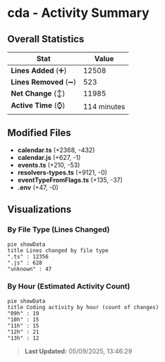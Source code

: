 # cda - Activity Summary 

## Overall Statistics

| Stat                   | Value                                                             |
| ---------------------- | ----------------------------------------------------------------- |
| **Lines Added** (➕)   | 12508                                          |
| **Lines Removed** (➖) | 523                                        |
| **Net Change** (↕)    | 11985                |
| **Active Time** (⌚)   | 114 minutes |


## Modified Files
- **calendar.ts** (+2368, -432)
- **calendar.js** (+627, -1)
- **events.ts** (+210, -53)
- **resolvers-types.ts** (+9121, -0)
- **eventTypeFromFlags.ts** (+135, -37)
- **.env** (+47, -0)

## Visualizations

### By File Type (Lines Changed)

```mermaid
pie showData
title Lines changed by file type
".ts" : 12356
".js" : 628
"unknown" : 47
```

### By Hour (Estimated Activity Count)

```mermaid
pie showData
title Coding activity by hour (count of changes)
"09h" : 19
"10h" : 15
"11h" : 15
"12h" : 21
"13h" : 12
```


> **Last Updated:** 05/09/2025, 13:46:29